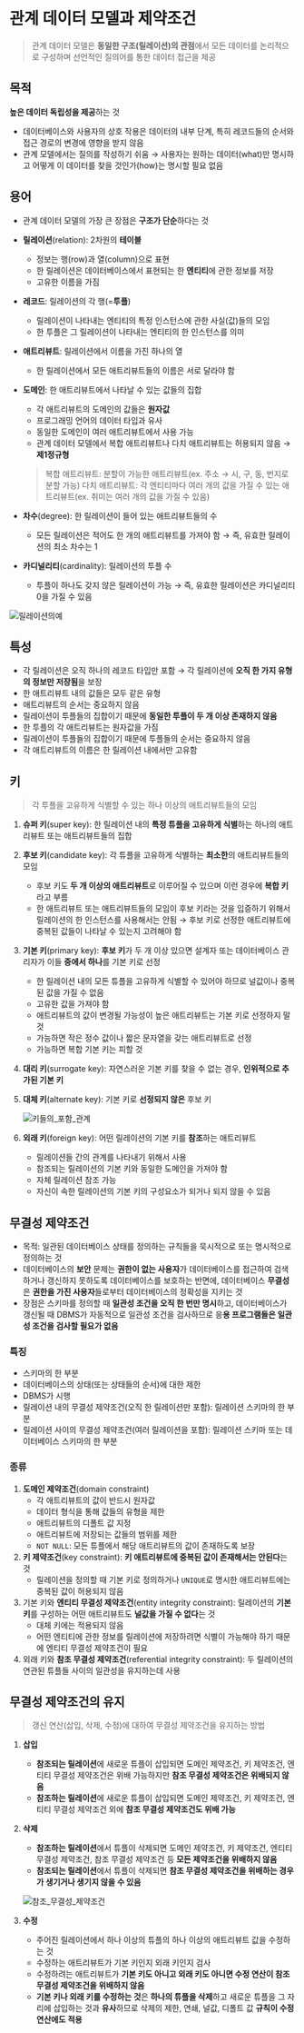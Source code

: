 # 관계 데이터 모델과 제약조건

> 관계 데이터 모델은 **동일한 구조(릴레이션)의 관점**에서 모든 데이터를 논리적으로 구성하며 선언적인 질의어를 통한 데이터 접근을 제공

## 목적

**높은 데이터 독립성을 제공**하는 것

- 데이터베이스와 사용자의 상호 작용은 데이터의 내부 단계, 특히 레코드들의 순서와 접근 경로의  변경에 영향을 받지 않음
- 관계 모델에서는 질의를 작성하기 쉬움 → 사용자는 원하는 데이터(what)만 명시하고 어떻게 이 데이터를 찾을 것인가(how)는 명시할 필요 없음

## 용어

- 관계 데이터 모델의 가장 큰 장점은 **구조가 단순**하다는 것
- **릴레이션**(relation): 2차원의 **테이블**
    - 정보는 행(row)과 열(column)으로 표현
    - 한 릴레이션은 데이터베이스에서 표현되는 한 **엔티티**에 관한 정보를 저장
    - 고유한 이름을 가짐
- **레코드**: 릴레이션의 각 행(=**투플**)
    - 릴레이션이 나타내는 엔티티의 특정 인스턴스에 관한 사실(값)들의 모임
    - 한 투플은 그 릴레이션이 나타내는 엔티티의 한 인스턴스를 의미
- **애트리뷰트**: 릴레이션에서 이름을 가진 하나의 열
    - 한 릴레이션에서 모든 애트리뷰트들의 이름은 서로 달라야 함
- **도메인**: 한 애트리뷰트에서 나타날 수 있는 값들의 집합
    - 각 애트리뷰트의 도메인의 값들은 **원자값**
    - 프로그래밍 언어의 데이터 타입과 유사
    - 동일한 도메인이 여러 애트리뷰트에서 사용 가능
    - 관계 데이터 모델에서 복합 애트리뷰트나 다치 애트리뷰트는 허용되지 않음 → **제1정규형**

    > 복합 애트리뷰트: 분할이 가능한 애트리뷰트(ex. 주소 → 시, 구, 동, 번지로 분할 가능)
    다치 애트리뷰트: 각 엔티티마다 여러 개의 값을 가질 수 있는 애트리뷰트(ex. 취미는 여러 개의 값을 가질 수 있음)

- **차수**(degree): 한 릴레이션이 들어 있는 애트리뷰트들의 수
    - 모든 릴레이션은 적어도 한 개의 애트리뷰트를 가져야 함 → 즉, 유효한 릴레이션의 최소 차수는 1
- **카디널리티**(cardinality): 릴레이션의 투플 수
    - 투플이 하나도 갖지 않은 릴레이션이 가능 → 즉, 유효한 릴레이션은 카디널리티 0을 가질 수 있음

![릴레이션의예](./images/릴레이션의예.png)

## 특성

- 각 릴레이션은 오직 하나의 레코드 타입만 포함 → 각 릴레이션에 **오직 한 가지 유형의 정보만 저장됨**을 보장
- 한 애트리뷰트 내의 값들은 모두 같은 유형
- 애트리뷰트의 순서는 중요하지 않음
- 릴레이션이 투플들의 집합이기 때문에 **동일한 투플이 두 개 이상 존재하지 않음**
- 한 투플의 각 애트리뷰트는 원자값을 가짐
- 릴레이션이 투플들의 집합이기 때문에 투플들의 순서는 중요하지 않음
- 각 애트리뷰트의 이름은 한 릴레이션 내에서만 고유함

## 키

> 각 투플을 고유하게 식별할 수 있는 하나 이상의 애트리뷰트들의 모임

1. **슈퍼 키**(super key): 한 릴레이션 내의 **특정 튜플을 고유하게 식별**하는 하나의 애트리뷰트 또는 애트리뷰트들의 집합
2. **후보 키**(candidate key): 각 튜플을 고유하게 식별하는 **최소한**의 애트리뷰트들의 모임
    - 후보 키도 **두 개 이상의 애트리뷰트**로 이루어질 수 있으며 이런 경우에 **복합 키**라고 부름
    - 한 애트리뷰트 또는 애트리뷰트들의 모임이 후보 키라는 것을 입증하기 위해서 릴레이션의 한 인스턴스를 사용해서는 안됨 → 후보 키로 선정한 애트리뷰트에 중복된 값들이 나타날 수 있는지 고려해야 함
3. **기본 키**(primary key): **후보 키**가 두 개 이상 있으면 설계자 또는 데이터베이스 관리자가 이들 **중에서 하나**를 기본 키로 선정
    - 한 릴레이션 내의 모든 튜플을 고유하게 식별할 수 있어야 하므로 널값이나 중복된 값을 가질 수 없음
    - 고유한 값을 가져야 함
    - 애트리뷰트의 값이 변경될 가능성이 높은 애트리뷰트는 기본 키로 선정하지 말 것
    - 가능하면 작은 정수 값이나 짧은 문자열을 갖는 애트리뷰트로 선정
    - 가능하면 복합 기본 키는 피할 것
4. **대리 키**(surrogate key): 자연스러운 기본 키를 찾을 수 없는 경우, **인위적으로 추가된 기본 키**
5. **대체 키**(alternate key): 기본 키로 **선정되지 않은** 후보 키

    ![키들의_포함_관계](./images/키들의_포함_관계.png)

6. **외래 키**(foreign key): 어떤 릴레이션의 기본 키를 **참조**하는 애트리뷰트
    - 릴레이션들 간의 관계를 나타내기 위해서 사용
    - 참조되는 릴레이션의 기본 키와 동일한 도메인을 가져야 함
    - 자체 릴레이션 참조 가능
    - 자신이 속한 릴레이션의 기본 키의 구성요소가 되거나 되지 않을 수 있음

## 무결성 제약조건

- 목적: 일관된 데이터베이스 상태를 정의하는 규칙들을 묵시적으로 또는 명시적으로 정의하는 것
- 데이터베이스의 **보안** 문제는 **권한이 없는 사용자**가 데이터베이스를 접근하여 검색하거나 갱신하지 못하도록 데이터베이스를 보호하는 반면에, 데이터베이스 **무결성**은 **권한을 가진 사용자**들로부터 데이터베이스의 정확성을 지키는 것
- 장점은 스키마를 정의할 때 **일관성 조건을 오직 한 번만 명시**하고, 데이터베이스가 갱신될 때 DBMS가 자동적으로 일관성 조건을 검사하므로 응**용 프로그램들은 일관성 조건을 검사할 필요가 없음**

### 특징

- 스키마의 한 부분
- 데이터베이스의 상태(또는 상태들의 순서)에 대한 제한
- DBMS가 시행
- 릴레이션 내의 무결성 제약조건(오직 한 릴레이션만 포함): 릴레이션 스키마의 한 부분
- 릴레이션 사이의 무결성 제약조건(여러 릴레이션을 포함): 릴레이션 스키마 또는 데이터베이스 스키마의 한 부분

### 종류

1. **도메인 제약조건**(domain constraint)
    - 각 애트리뷰트의 값이 반드시 원자값
    - 데이터 형식을 통해 값들의 유형을 제한
    - 애트리뷰트의 디폴트 값 지정
    - 애트리뷰트에 저장되는 값들의 범위를 제한
    - `NOT NULL`: 모든 튜플에서 해당 애트리뷰트의 값이 존재하도록 보장
2. **키 제약조건**(key constraint): **키 애트리뷰트에 중복된 값이 존재해서는 안된다**는 것
    - 릴레이션을 정의할 때 기본 키로 정의하거나 `UNIQUE`로 명시한 애트리뷰트에는 중복된 값이 허용되지 않음
3. 기본 키와 **엔티티 무결성 제약조건**(entity integrity constraint): 릴레이션의 **기본 키**를 구성하는 어떤 애트리뷰트도 **널값을 가질 수 없다**는 것
    - 대체 키에는 적용되지 않음
    - 어떤 엔티티에 관한 정보를 릴레이션에 저장하려면 식별이 가능해야 하기 때문에 엔티티 무결성 제약조건이 필요
4. 외래 키와 **참조 무결성 제약조건**(referential integrity constraint): 두 릴레이션의 연관된 튜플들 사이의 일관성을 유지하는데 사용

## 무결성 제약조건의 유지

> 갱신 연산(삽입, 삭제, 수정)에 대하여 무결성 제약조건을 유지하는 방법

1. **삽입**
    - **참조되는 릴레이션**에 새로운 튜플이 삽입되면 도메인 제약조건, 키 제약조건, 엔티티 무결성 제약조건은 위배 가능하지만 **참조 무결성 제약조건은 위배되지 않음**
    - **참조하는 릴레이션**에 새로운 튜플이 삽입되면 도메인 제약조건, 키 제약조건, 엔티티 무결성 제약조건 외에 **참조 무결성 제약조건도 위배 가능**
2. **삭제**
    - **참조하는 릴레이션**에서 튜플이 삭제되면 도메인 제약조건, 키 제약조건, 엔티티 무결성 제약조건, 참조 무결성 제약조건 등 **모든 제약조건을 위배하지 않음**
    - **참조되는 릴레이션**에서 튜플이 삭제되면 **참조 무결성 제약조건을 위배하는 경우가 생기거나 생기지 않을 수 있음**

    ![참조_무결성_제약조건](./images/참조_무결성_제약조건.jpg)

3. **수정**
    - 주어진 릴레이션에서 하나 이상의 튜플의 하나 이상의 애트리뷰트 값을 수정하는 것
    - 수정하는 애트리뷰트가 기본 키인지 외래 키인지 검사
    - 수정하려는 애트리뷰트가 **기본 키도 아니고 외래 키도 아니면 수정 연산이 참조 무결성 제약조건을 위배하지 않음**
    - **기본 키나 외래 키를 수정하는 것**은 **하나의 튜플을 삭제**하고 새로운 튜플을 그 자리에 삽입하는 것과 **유사**하므로 삭제의 제한, 연쇄, 널값, 디폴트 값 **규칙이 수정 연산에도 적용**
